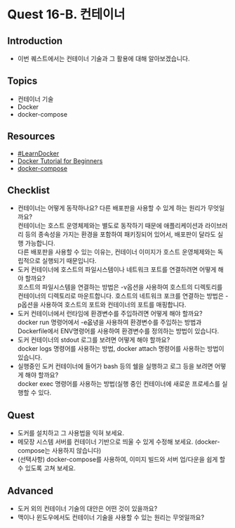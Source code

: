 # Quest 16-B. 컨테이너

## Introduction

- 이번 퀘스트에서는 컨테이너 기술과 그 활용에 대해 알아보겠습니다.

## Topics

- 컨테이너 기술
- Docker
- docker-compose

## Resources

- [#LearnDocker](https://www.docker.com/101-tutorial)
- [Docker Tutorial for Beginners](https://docker-curriculum.com/)
- [docker-compose](https://docs.docker.com/compose/)

## Checklist

- 컨테이너는 어떻게 동작하나요? 다른 배포판을 사용할 수 있게 하는 원리가 무엇일까요?  
  컨테이너는 호스트 운영체제와는 별도로 동작하기 때문에 애플리케이션과 라이브러리 등의 종속성을 가지는 환경을 포함하여 패키징되어 있어서, 배포판이 달라도 실행 가능합니다.  
  다른 배포판을 사용할 수 있는 이유는, 컨테이너 이미지가 호스트 운영체제와는 독립적으로 실행되기 때문입니다.
- 도커 컨테이너에 호스트의 파일시스템이나 네트워크 포트를 연결하려면 어떻게 해야 할까요?  
  호스트의 파일시스템을 연결하는 방법은 -v옵션을 사용하여 호스트의 디렉토리를 컨테이너의 디렉토리로 마운트합니다.
  호스트의 네트워크 포크를 연결하는 방법은 -p옵션을 사용하여 호스트의 포트와 컨테이너의 포트를 매핑합니다.
- 도커 컨테이너에서 런타임에 환경변수를 주입하려면 어떻게 해야 할까요?  
  docker run 명령어에서 -e옶녕을 사용하여 환경변수를 주입하는 방법과 Dockerfile에서 ENV명령어를 사용하여 환경변수를 정의하는 방법이 있습니다.
- 도커 컨테이너의 stdout 로그를 보려면 어떻게 해야 할까요?  
  docker logs 명령어를 사용하는 방법, docker attach 명령어를 사용하는 방법이 있습니다.
- 실행중인 도커 컨테이너에 들어가 bash 등의 쉘을 실행하고 로그 등을 보려면 어떻게 해야 할까요?  
  docker exec 명령어를 사용하는 방법(실행 중인 컨테이너에 새로운 프로세스를 실행할 수 있다.

## Quest

- 도커를 설치하고 그 사용법을 익혀 보세요.
- 메모장 시스템 서버를 컨테이너 기반으로 띄울 수 있게 수정해 보세요. (docker-compose는 사용하지 않습니다)
- (선택사항) docker-compose를 사용하여, 이미지 빌드와 서버 업/다운을 쉽게 할 수 있도록 고쳐 보세요.

## Advanced

- 도커 외의 컨테이너 기술의 대안은 어떤 것이 있을까요?
- 맥이나 윈도우에서도 컨테이너 기술을 사용할 수 있는 원리는 무엇일까요?
